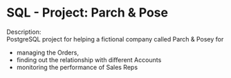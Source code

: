 # SQL - Project: Parch & Pose  
Description:   
PostgreSQL project for helping a fictional company called Parch & Posey for
- managing the Orders,
- finding out the relationship with different Accounts
- monitoring the performance of Sales Reps
